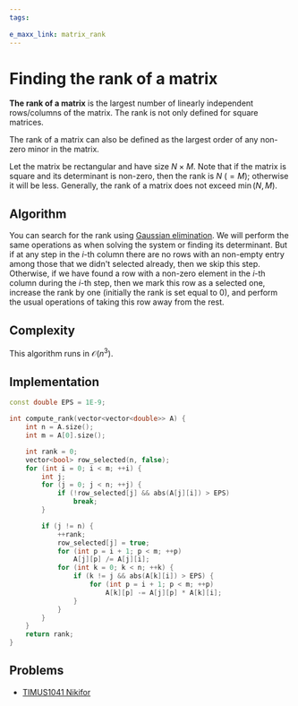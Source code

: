 ```yaml
---
tags:
  
e_maxx_link: matrix_rank
---
```


# Finding the rank of a matrix

**The rank of a matrix** is the largest number of linearly independent rows/columns of the matrix. The rank is not only defined  for square matrices.

The rank of a matrix can also be defined as the largest order of any non-zero minor in the matrix.

Let the matrix be rectangular and have size $N \times M$.
Note that if the matrix is square and its determinant is non-zero, then the rank is $N$ ($=M$); otherwise it will be less. Generally, the rank of a matrix does not exceed $\min (N, M)$.

## Algorithm

You can search for the rank using [Gaussian elimination](linear-system-gauss.md). We will perform the same operations as when solving the system or finding its determinant. But if at any step in the $i$-th column there are no rows with an non-empty entry among those that we didn't selected already, then we skip this step.
Otherwise, if we have found a row with a non-zero element in the $i$-th column during the $i$-th step, then we mark this row as a selected one, increase the rank by one (initially the rank is set equal to $0$), and perform the usual operations of taking this row away from the rest.

## Complexity

This algorithm runs in $\mathcal{O}(n^3)$.

## Implementation

```{.cpp file=matrix-rank}
const double EPS = 1E-9;

int compute_rank(vector<vector<double>> A) {
    int n = A.size();
    int m = A[0].size();

    int rank = 0;
    vector<bool> row_selected(n, false);
    for (int i = 0; i < m; ++i) {
        int j;
        for (j = 0; j < n; ++j) {
            if (!row_selected[j] && abs(A[j][i]) > EPS)
                break;
        }

        if (j != n) {
            ++rank;
            row_selected[j] = true;
            for (int p = i + 1; p < m; ++p)
                A[j][p] /= A[j][i];
            for (int k = 0; k < n; ++k) {
                if (k != j && abs(A[k][i]) > EPS) {
                    for (int p = i + 1; p < m; ++p)
                        A[k][p] -= A[j][p] * A[k][i];
                }
            }
        }
    }
    return rank;
}
```
## Problems
 * [TIMUS1041 Nikifor](http://acm.timus.ru/problem.aspx?space=1&num=1041)
